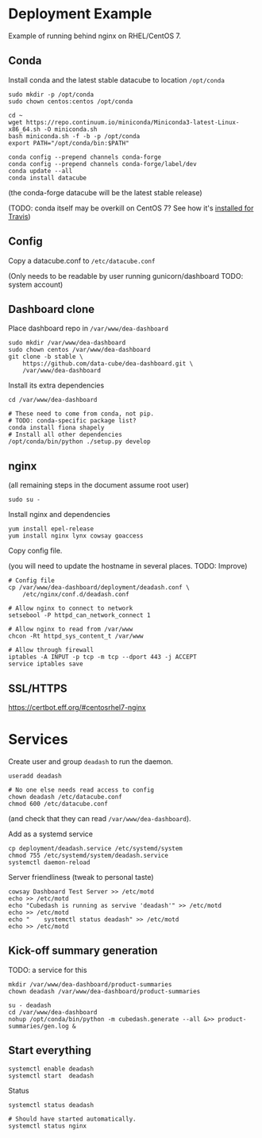 
# Deployment Example

Example of running behind nginx on RHEL/CentOS 7.

## Conda

Install conda and the latest stable datacube to location `/opt/conda`
    
    sudo mkdir -p /opt/conda
    sudo chown centos:centos /opt/conda
    
    cd ~
    wget https://repo.continuum.io/miniconda/Miniconda3-latest-Linux-x86_64.sh -O miniconda.sh
    bash miniconda.sh -f -b -p /opt/conda
    export PATH="/opt/conda/bin:$PATH"
    
    conda config --prepend channels conda-forge
    conda config --prepend channels conda-forge/label/dev
    conda update --all
    conda install datacube

(the conda-forge datacube will be the latest stable release)

(TODO: conda itself may be overkill on CentOS 7? See how it's 
[installed for Travis](https://github.com/opendatacube/datacube-core/blob/develop/.travis.yml))
## Config

Copy a datacube.conf to `/etc/datacube.conf`

(Only needs to be readable by user running gunicorn/dashboard TODO: system account)

## Dashboard clone

Place dashboard repo in `/var/www/dea-dashboard`

    sudo mkdir /var/www/dea-dashboard
    sudo chown centos /var/www/dea-dashboard
    git clone -b stable \
        https://github.com/data-cube/dea-dashboard.git \
        /var/www/dea-dashboard
    
Install its extra dependencies

    cd /var/www/dea-dashboard
    
    # These need to come from conda, not pip.
    # TODO: conda-specific package list? 
    conda install fiona shapely
    # Install all other dependencies
    /opt/conda/bin/python ./setup.py develop

## nginx

(all remaining steps in the document assume root user)

    sudo su -
    
Install nginx and dependencies 

    yum install epel-release
    yum install nginx lynx cowsay goaccess
    
Copy config file. 

(you will need to update the hostname in several places. TODO: Improve)
 
    # Config file
    cp /var/www/dea-dashboard/deployment/deadash.conf \
        /etc/nginx/conf.d/deadash.conf
    
    # Allow nginx to connect to network
    setsebool -P httpd_can_network_connect 1
    
    # Allow nginx to read from /var/www
    chcon -Rt httpd_sys_content_t /var/www

    # Allow through firewall
    iptables -A INPUT -p tcp -m tcp --dport 443 -j ACCEPT
    service iptables save


## SSL/HTTPS

https://certbot.eff.org/#centosrhel7-nginx

# Services

Create user and group `deadash` to run the daemon.

    useradd deadash
    
    # No one else needs read access to config
    chown deadash /etc/datacube.conf
    chmod 600 /etc/datacube.conf
    
(and check that they can read `/var/www/dea-dashboard`).
 
Add as a systemd service

    cp deployment/deadash.service /etc/systemd/system
    chmod 755 /etc/systemd/system/deadash.service  
    systemctl daemon-reload
    
Server friendliness (tweak to personal taste)

    cowsay Dashboard Test Server >> /etc/motd
    echo >> /etc/motd
    echo "Cubedash is running as servive 'deadash'" >> /etc/motd
    echo >> /etc/motd
    echo "    systemctl status deadash" >> /etc/motd
    echo >> /etc/motd
    
## Kick-off summary generation

TODO: a service for this

    mkdir /var/www/dea-dashboard/product-summaries
    chown deadash /var/www/dea-dashboard/product-summaries
    
    su - deadash
    cd /var/www/dea-dashboard
    nohup /opt/conda/bin/python -m cubedash.generate --all &>> product-summaries/gen.log &


## Start everything

    systemctl enable deadash
    systemctl start  deadash

Status

    systemctl status deadash
    
    # Should have started automatically.
    systemctl status nginx


